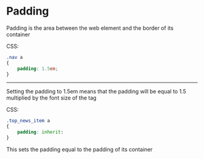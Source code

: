 # Padding

Padding is the area between the web element and the border of its container

CSS:

```CSS
.nav a
{
    padding: 1.5em;
}
```

***

Setting the padding to 1.5em means that the padding will be equal to 1.5 multiplied by the font size of the <a> tag

CSS:

```CSS
.top_news_item a
{
    padding: inherit:
}
```

This sets the padding equal to the padding of its container
